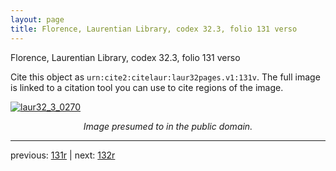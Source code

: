 ```yaml
---
layout: page
title: Florence, Laurentian Library, codex 32.3, folio 131 verso
---
```


Florence, Laurentian Library, codex 32.3, folio 131 verso

Cite this object as `urn:cite2:citelaur:laur32pages.v1:131v`.  The full image is linked to a citation tool you can use to cite regions of the image.

[![laur32_3_0270](http://www.homermultitext.org/iipsrv?IIIF=/project/homer/pyramidal/deepzoom/citelaur/laur32imgs/v1/laur32_3_0270.tif/full/800,/0/default.jpg)](http://www.homermultitext.org/ict2/?urn=urn:cite2:citelaur:laur32imgs.v1:laur32_3_0270) 

<p style="text-align: center; font-style: italic;">Image presumed to in the public domain.</p>

---

previous: [131r](../131r/) | next: [132r](../132r/)